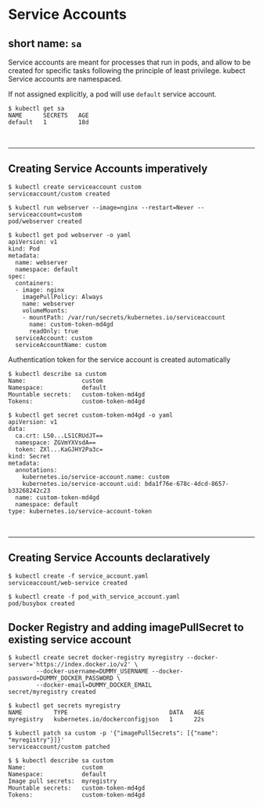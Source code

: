 # Service Accounts
## short name: ```sa``` 

Service accounts are meant for processes that run in pods, and allow to be created for specific tasks following the principle of least privilege.
kubect
Service accounts are namespaced.

If not assigned explicitly, a pod will use ```default``` service account.
```
$ kubectl get sa
NAME      SECRETS   AGE
default   1         18d
```

<br><hr>

## Creating Service Accounts imperatively
```
$ kubectl create serviceaccount custom
serviceaccount/custom created

$ kubectl run webserver --image=nginx --restart=Never --serviceaccount=custom
pod/webserver created

$ kubectl get pod webserver -o yaml
apiVersion: v1
kind: Pod
metadata:
  name: webserver
  namespace: default
spec:
  containers:
  - image: nginx
    imagePullPolicy: Always
    name: webserver
    volumeMounts:
    - mountPath: /var/run/secrets/kubernetes.io/serviceaccount
      name: custom-token-md4gd
      readOnly: true
  serviceAccount: custom
  serviceAccountName: custom
```
Authentication token for the service account is created automatically
```
$ kubectl describe sa custom
Name:                custom
Namespace:           default
Mountable secrets:   custom-token-md4gd
Tokens:              custom-token-md4gd

$ kubectl get secret custom-token-md4gd -o yaml
apiVersion: v1
data:
  ca.crt: LS0...LS1CRUdJT==
  namespace: ZGVmYXVsdA==
  token: ZXl...KaGJHY2Pa3c=
kind: Secret
metadata:
  annotations:
    kubernetes.io/service-account.name: custom
    kubernetes.io/service-account.uid: bda1f76e-678c-4dcd-8657-b33268242c23
  name: custom-token-md4gd
  namespace: default
type: kubernetes.io/service-account-token
```
<br><hr>

## Creating Service Accounts declaratively
```
$ kubectl create -f service_account.yaml
serviceaccount/web-service created

$ kubectl create -f pod_with_service_account.yaml
pod/busybox created
```

## Docker Registry and adding imagePullSecret to existing service account
```
$ kubectl create secret docker-registry myregistry --docker-server='https://index.docker.io/v2' \
        --docker-username=DUMMY_USERNAME --docker-password=DUMMY_DOCKER_PASSWORD \
        --docker-email=DUMMY_DOCKER_EMAIL
secret/myregistry created

$ kubectl get secrets myregistry
NAME         TYPE                             DATA   AGE
myregistry   kubernetes.io/dockerconfigjson   1      22s

$ kubectl patch sa custom -p '{"imagePullSecrets": [{"name": "myregistry"}]}'
serviceaccount/custom patched

$ $ kubectl describe sa custom
Name:                custom
Namespace:           default
Image pull secrets:  myregistry
Mountable secrets:   custom-token-md4gd
Tokens:              custom-token-md4gd
```